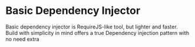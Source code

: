 # Basic Dependency Injector
Basic dependency injector is RequireJS-like tool, but lighter and faster. Build with simplicity in mind offers
a true Dependency injection pattern with no need extra <script> tags in the html.
The first version is aimed only to load JS but in a near future Basic Dependency Injector would be able to load HTML and
many more types.

It uses Basic dependency manager and basic deferred to work and it will be part of a front-end framework I'm developing.

### Installation
```sh
$ npm install basic-dependency-injector
```

### Typical use
```
<!DOCTYPE html>
<html lang="en">
<head>
    <meta charset="UTF-8">
    <title>Test Dependency injector</title>
    <script type="text/javascript" src="../basicDependencyInjector-browser.js"></script>
    <script type="text/javascript">
        $req.setConfig({
            jquery: {
                url: 'jquery-2.1.4.min.js'
            },
            underscore: {
                url: 'underscore-min.js',
                deps: ['jquery']
            }
        });
        $req([
           'underscore',
           'jquery'
        ], function(_, $) {
            console.log(_, $);
        });
    </script>
</head>
<body>

</body>
</html>
```